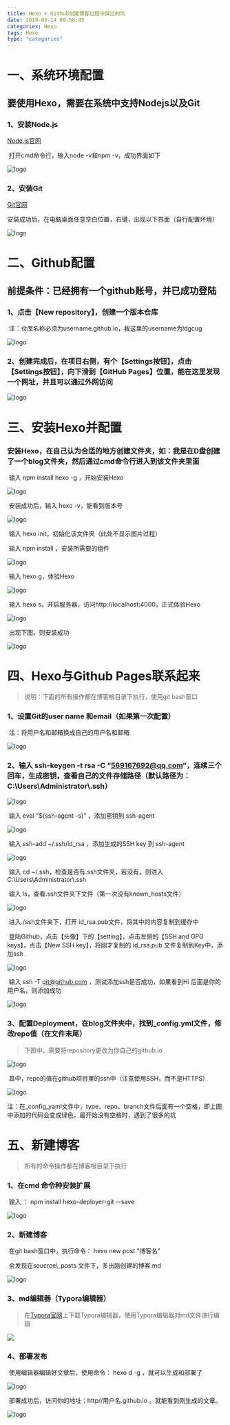 ```yaml
---
title: Hexo + Github创建博客过程中踩过的坑
date: 2019-05-14 09:58:45
categories: Hexo
tags: Hexo
type: "categories"
---
```


# 一、系统环境配置

## 要使用Hexo，需要在系统中支持Nodejs以及Git

### 1、安装Node.js

[Node.js官网](<https://nodejs.org/zh-cn/download/>)

​		打开cmd命令行，输入node -v和npm -v，成功界面如下

![logo](Hexo-Github创建博客过程中踩过的坑/Nodejs.png)

### 2、安装Git

[Git官网](<https://git-scm.com/download/>)

​		安装成功后，在电脑桌面任意空白位置，右键，出现以下界面（自行配置环境）

![logo](Hexo-Github创建博客过程中踩过的坑/Git.png)

#   

# 二、Github配置

## 前提条件：已经拥有一个github账号，并已成功登陆

### 1、点击【New repository】，创建一个版本仓库

​		注：仓库名称必须为username.github.io，我这里的username为ldgcug

![logo](Hexo-Github创建博客过程中踩过的坑/new_repository.png)

### 2、创建完成后，在项目右侧，有个【Settings按钮】，点击【Settings按钮】，向下滑到【GitHub Pages】位置，能在这里发现一个网址，并且可以通过外网访问

![logo](Hexo-Github创建博客过程中踩过的坑/Github_Pages.png)

# 三、安装Hexo并配置

### 安装Hexo，在自己认为合适的地方创建文件夹，如：我是在D盘创建了一个blog文件夹，然后通过cmd命令行进入到该文件夹里面

​		输入  npm install hexo -g ，开始安装Hexo

![logo](Hexo-Github创建博客过程中踩过的坑/blog.png)

​		安装成功后，输入   hexo -v，能看到版本号

![logo](Hexo-Github创建博客过程中踩过的坑/hexo_version.png)

​		输入 hexo init，初始化该文件夹（此处不显示图片过程）

​		输入  npm install ，安装所需要的组件

![logo](Hexo-Github创建博客过程中踩过的坑/npm_install.png)

​		输入  hexo g，体验Hexo

![logo](Hexo-Github创建博客过程中踩过的坑/hexo_g.png)

​		输入 hexo s，开启服务器，访问http://localhost:4000，正式体验Hexo

![logo](Hexo-Github创建博客过程中踩过的坑/hexo_s.png)

​		出现下图，则安装成功

![logo](Hexo-Github创建博客过程中踩过的坑/hexo_interface.png)

# 四、Hexo与Github Pages联系起来

> 说明：下面的所有操作都在博客根目录下执行，使用git bash窗口

### 1、设置Git的user name 和email（如果第一次配置）

​		注：将用户名和邮箱换成自己的用户名和邮箱

![logo](Hexo-Github创建博客过程中踩过的坑/git_set.png)

### 2、输入  ssh-keygen -t rsa -C “569167692@qq.com”，连续三个回车，生成密钥，查看自己的文件存储路径（默认路径为：C:\Users\Administrator\\.ssh）

![logo](Hexo-Github创建博客过程中踩过的坑/ssh_keygen.png)

​		输入   eval "$(ssh-agent -s)"  ，添加密钥到 ssh-agent

![logo](Hexo-Github创建博客过程中踩过的坑/ssh_key.png)

​		输入  ssh-add ~/.ssh/id_rsa  ，添加生成的SSH key 到 ssh-agent

![logo](Hexo-Github创建博客过程中踩过的坑/ssh_sshkey.png)

​		输入 cd ~/.ssh，检查是否有.ssh文件夹，若没有，则进入C:\Users\Administrator\\.ssh

​		输入 ls，查看.ssh文件夹下文件（第一次没有known_hosts文件）

![logo](Hexo-Github创建博客过程中踩过的坑/ssh_file.png)

​		进入./ssh文件夹下，打开   id_rsa.pub文件，将其中的内容复制到缓存中

​		登陆Github，点击【头像】下的【setting】，点击左侧的【SSH  and GPG keys】，点击【New SSH key】，将刚才复制的 id_rsa.pub 文件复制到Key中，添加ssh

![logo](Hexo-Github创建博客过程中踩过的坑/github_ssh.png)

​		输入  ssh -T git@github.com  ，测试添加ssh是否成功，如果看到Hi 后面是你的用户名，则添加成功

![logo](Hexo-Github创建博客过程中踩过的坑/ssh_t.png)

### 3、配置Deployment，在blog文件夹中，找到_config.yml文件，修改repo值（在文件末尾）

> 下图中，需要将repository更改为你自己的github.io

![logo](Hexo-Github创建博客过程中踩过的坑/config_yaml.png)

​		其中，repo的值在github项目里的ssh中（注意使用SSH，而不是HTTPS）

![logo](Hexo-Github创建博客过程中踩过的坑/github_repo.png)

​		注：在_config_yaml文件中，type、repo、branch文件后面有一个空格，即上图中添加的代码会变成绿色，最开始没有空格时，遇到了很多的坑

# 五、新建博客  



> 所有的命令操作都在博客根目录下执行

### 1、在cmd 命令种安装扩展

​		输入 ：  npm install hexo-deployer-git --save

![logo](Hexo-Github创建博客过程中踩过的坑/hexo_chajian.png)

### 2、新建博客

​		在git bash窗口中，执行命令：  hexo new post "博客名"

​		会发现在soucrce\\_posts 文件下，多出刚创建的博客.md

![logo](Hexo-Github创建博客过程中踩过的坑/new_blog.png)

### 3、md编辑器（Typora编辑器）

>
>
>在[Typora官网](https://typora.io/)上下载Typora编辑器，使用Typora编辑器对md文件进行编辑  

![](Hexo-Github创建博客过程中踩过的坑\Typora.png)

### 4、部署发布

​		使用编辑器编辑好文章后，使用命令： hexo d -g ，就可以生成和部署了

![logo](Hexo-Github创建博客过程中踩过的坑/deploy_bloh.png)

​		部署成功后，访问你的地址：http//用户名.github.io 。就能看到刚生成的文章。



![logo](Hexo-Github创建博客过程中踩过的坑/blog_contents.png)